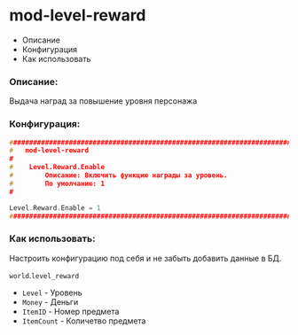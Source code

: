 # mod-level-reward
- Описание
- Конфигурация
- Как использовать

### Описание:
Выдача наград за повышение уровня персонажа

### Конфигурация:
```cpp
###################################################################################################
#	mod-level-reward
#
#    Level.Reward.Enable
#        Описание: Включить функцию награды за уровень.
#        По умолчанию: 1
#

Level.Reward.Enable = 1
###################################################################################################
```

### Как использовать:
Настроить конфигурацию под себя и не забыть добавить данные в БД.

`world`.`level_reward`
- `Level` - Уровень
- `Money` - Деньги
- `ItemID` - Номер предмета
- `ItemCount` - Количетво предмета
